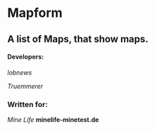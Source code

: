 # Mapform

## A list of Maps, that show maps.



#### Developers:

*lobnews*

*Truemmerer*



### Written for:

*Mine Life* **minelife-minetest.de**
